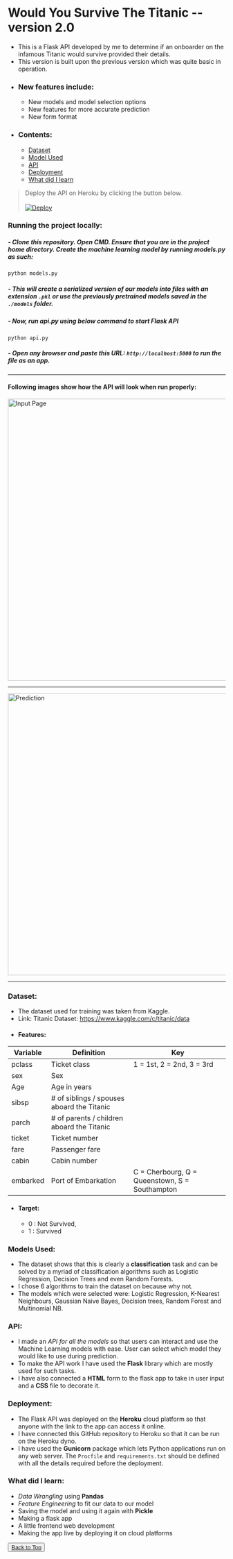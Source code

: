 # <h1 id="top">Would You Survive The Titanic --version 2.0</h1>
- This is a Flask API developed by me to determine if an onboarder on the infamous Titanic would survive provided their details.
- This version is built upon the previous version which was quite basic in operation.
- ### New features include:
    - New models and model selection options
    - New features for more accurate prediction
    - New form format
- ### Contents:
  - <a href="#dataset">Dataset</a>
  - <a href="#model">Model Used</a>
  - <a href="#api">API</a>
  - <a href="#deployment">Deployment</a>
  - <a href="#learn">What did I learn</a>
> Deploy the API on Heroku by clicking the button below.<br><br> 
[![Deploy](https://www.herokucdn.com/deploy/button.svg)](https://would-you-survive-titanic-2.herokuapp.com/)

### Running the project locally:

##### - Clone this repository. Open CMD. Ensure that you are in the project home directory. Create the machine learning model by running models.py as such:

`python models.py`

##### - This will create a serialized version of our models into files with an extension `.pkl` or use the previously pretrained models saved in the `./models` folder.

##### - Now, run api.py using below command to start Flask API

`python api.py`

##### - Open any browser and paste this URL: `http://localhost:5000` to run the file as an app.
<hr>

#### Following images show how the API will look when run properly:<br>
<img src="" style="width: 650px" alt="Input Page"></img><hr size=0.1>
<img src="" style="width: 650px" alt="Prediction"></img>
<hr>

### <h3 id="dataset">Dataset:</h3>
- The dataset used for training was taken from Kaggle.
- Link: Titanic Dataset: https://www.kaggle.com/c/titanic/data
- #### Features:

| Variable | Definition	| Key|
|---------|--------|-------|
|pclass |	Ticket class |	1 = 1st, 2 = 2nd, 3 = 3rd|
|sex |	Sex 	|
|Age |	Age in years 	|
|sibsp |	# of siblings / spouses aboard the Titanic |	
|parch |	# of parents / children aboard the Titanic |	
|ticket| 	Ticket number 	|
|fare |	Passenger fare |	
|cabin |	Cabin number |	
|embarked| 	Port of Embarkation |	C = Cherbourg, Q = Queenstown, S = Southampton|
- #### Target: 
  - 0 : Not Survived, 
  - 1 : Survived<br>
### <h3 id="model">Models Used:</h3>
- The dataset shows that this is clearly a **classification** task and can be solved by a myriad of classification algorithms such as Logistic Regression, Decision Trees and even Random Forests.
- I chose 6 algorithms to train the dataset on because why not.
- The models which were selected were: Logistic Regression, K-Nearest Neighbours, Gaussian Naive Bayes, Decision trees, Random Forest and Multinomial NB.

### <h3 id="api">API:</h3>
- I made an *API for all the models* so that users can interact and use the Machine Learning models with ease. User can select which model they would like to use during prediction. 
- To make the API work I have used the **Flask** library which are mostly used for such tasks.
- I have also connected a **HTML** form to the flask app to take in user input and a **CSS** file to decorate it.<br>
### <h3 id="deployment">Deployment:</h3>
- The Flask API was deployed on the **Heroku** cloud platform so that anyone with the link to the app can access it online.
- I have connected this GitHub repository to Heroku so that it can be run on the Heroku dyno.
- I have used the **Gunicorn** package which lets Python applications run on any web server. The `Procfile` and `requirements.txt` should be defined with all the details required before the deployment.<br>
### <h3 id="learn">What did I learn:</h3>
- *Data Wrangling* using **Pandas**
- *Feature Engineering* to fit our data to our model
- Saving the model and using it again with **Pickle**
- Making a flask app
- A little frontend web development
- Making the app live by deploying it on cloud platforms 

<button><a href="#top">Back to Top</a></button>
